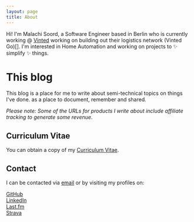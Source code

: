 ```yaml
---
layout: page
title: About
---
```


Hi! I'm Malachi Soord, a Software Engineer based in Berlin who is currently working @ [Vinted](https://www.vinted.com/) working on building out their logistics network (Vinted Go)[]. I'm interested in Home Automation and working on projects to ✨ simplify ✨ things.

# This blog

This blog is a place for me to write about semi-technical topics on things I've done. as a place to document, remember and shared.

_Please note: Some  of the URLs for products I write about include affiliate tracking to generate some revenue._

## Curriculum Vitae

You can obtain a copy of my [Curriculum Vitae](https://drive.google.com/file/d/1Yv_4Rq18fYQeweoPlshqvqgG0S28OI2k/view).

## Contact

I can be contacted via <a href="mailto:{{site.author.email}}">email</a> or by visiting my profiles on:

<div class="wrapper">
	<div class="item">
		<a href="https://github.com/inverse/">
			<div class="icon">
				<i class="fab fa-3x fa-github"></i>
			</div>
			GitHub
		</a>
	</div>
	<div class="item">
		<a href="https://www.linkedin.com/in/malachisoord">
			<div class="icon">
				<i class="fab fa-3x fa-linkedin"></i>
			</div>
			LinkedIn
		</a>
	</div>
	<div class="item">
		<a href="https://last.fm/user/inverse.chi">
			<div class="icon">
				<i class="fab fa-3x fa-lastfm"></i>
			</div>
			Last.fm
		</a>
	</div>
	<div class="item">
		<a href="https://www.strava.com/athletes/1126714">
			<div class="icon">
				<i class="fab fa-3x fa-strava"></i>
			</div>
			Strava
		</a>
	</div>
</div>
